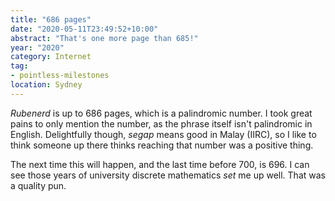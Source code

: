 ```yaml
---
title: "686 pages"
date: "2020-05-11T23:49:52+10:00"
abstract: "That's one more page than 685!"
year: "2020"
category: Internet
tag:
- pointless-milestones
location: Sydney
---
```

*Rubenerd* is up to 686 pages, which is a palindromic number. I took great pains to only mention the number, as the phrase itself isn't palindromic in English. Delightfully though, *segap* means good in Malay (IIRC), so I like to think someone up there thinks reaching that number was a positive thing. 

The next time this will happen, and the last time before 700, is 696. I can see those years of university discrete mathematics *set* me up well. That was a quality pun.
